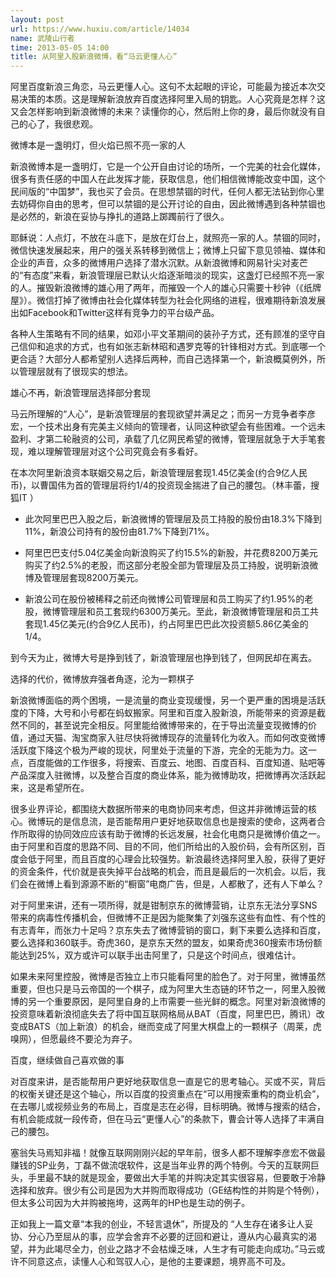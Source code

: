 ```yaml
---
layout: post
url: https://www.huxiu.com/article/14034
name: 武陵山行者
time: 2013-05-05 14:00
title: 从阿里入股新浪微博，看“马云更懂人心”
---
```

阿里百度新浪三角恋，马云更懂人心。这句不太起眼的评论，可能最为接近本次交易决策的本质。这是理解新浪放弃百度选择阿里入局的钥匙。人心究竟是怎样？这又会怎样影响到新浪微博的未来？读懂你的心，然后附上你的身，最后你就没有自己的心了，我很悲观。

微博本是一盏明灯，但火焰已照不亮一家的人

新浪微博本是一盏明灯，它是一个公开自由讨论的场所，一个完美的社会化媒体，很多有责任感的中国人在此发挥才能，获取信息，他们相信微博能改变中国，这个民间版的“中国梦”，我也买了会员。在思想禁锢的时代，任何人都无法钻到你心里去妨碍你自由的思考，但可以禁锢的是公开讨论的自由，因此微博遇到各种禁锢也是必然的，新浪在妥协与挣扎的道路上踯躅前行了很久。

耶稣说：人点灯，不放在斗底下，是放在灯台上，就照亮一家的人。禁锢的同时，微信快速发展起来，用户的强关系转移到微信上；微博上只留下意见领袖、媒体和企业的声音，众多的微博用户选择了潜水沉默。从新浪微博和网易针尖对麦芒的“有态度”来看，新浪管理层已默认火焰逐渐暗淡的现实，这盏灯已经照不亮一家的人。摧毁新浪微博的雄心用了两年，而摧毁一个人的雄心只需要十秒钟（《纸牌屋》）。微信打掉了微博由社会化媒体转型为社会化网络的进程，很难期待新浪发展出如Facebook和Twitter这样有竞争力的平台级产品。

各种人生策略有不同的结果，如邓小平文革期间的装孙子方式，还有顾准的坚守自己信仰和追求的方式，也有如张志新林昭和遇罗克等的针锋相对方式。到底哪一个更合适？大部分人都希望别人选择后两种，而自己选择第一个，新浪概莫例外，所以管理层就有了很现实的想法。

雄心不再，新浪管理层选择部分套现

马云所理解的“人心”，是新浪管理层的套现欲望并满足之；而另一方竞争者李彦宏，一个技术出身有完美主义倾向的管理者，认同这种欲望会有些困难。一个远未盈利、才第二轮融资的公司，承载了几亿网民希望的微博，管理层就急于大手笔套现，难以理解管理层对这个公司究竟会有多看好。

在本次阿里新浪资本联姻交易之后，新浪管理层套现1.45亿美金(约合9亿人民币)，以曹国伟为首的管理层将约1/4的投资现金揣进了自己的腰包。（林丰蕾，搜狐IT ）

- 此次阿里巴巴入股之后，新浪微博的管理层及员工持股的股份由18.3%下降到11%，新浪公司持有的股份由81.7%下降到71%。

- 阿里巴巴支付5.04亿美金向新浪购买了约15.5%的新股，并花费8200万美元购买了约2.5%的老股，而这部分老股全部为管理层及员工持股，说明新浪微博及管理层套现8200万美元。

- 新浪公司在股份被稀释之前还向微博公司管理层和员工购买了约1.95%的老股，微博管理层和员工套现约6300万美元。至此，新浪微博管理层和员工共套现1.45亿美元(约合9亿人民币)，约占阿里巴巴此次投资额5.86亿美金的1/4。

到今天为止，微博大号是挣到钱了，新浪管理层也挣到钱了，但网民却在离去。

选择的代价，微博放弃强者角逐，沦为一颗棋子

新浪微博面临的两个困境，一是流量的商业变现缓慢，另一个更严重的困境是活跃度的下降，大号和小号都在蚂蚁搬家。阿里和百度入股新浪，所能带来的资源是截然不同的，甚至说完全相反。阿里能给微博带来的，在于导出流量变现微博的价值，通过天猫、淘宝商家入驻尽快将微博现存的流量转化为收入。而如何改变微博活跃度下降这个极为严峻的现状，阿里处于流量的下游，完全的无能为力。这一点，百度能做的工作很多，将搜索、百度云、地图、百度百科、百度知道、贴吧等产品深度入驻微博，以及整合百度的商业体系，能为微博助攻，把微博再次活跃起来，这是希望所在。

很多业界评论，都围绕大数据所带来的电商协同来考虑，但这并非微博运营的核心。微博玩的是信息流，是否能帮用户更好地获取信息也是搜索的使命，这两者合作所取得的协同效应应该有助于微博的长远发展，社会化电商只是微博价值之一。由于阿里和百度的思路不同、目的不同，他们所给出的入股价码，会有所区别，百度会低于阿里，而且百度的心理会比较强势。新浪最终选择阿里入股，获得了更好的资金条件，代价就是丧失掉平台战略的机会，而且是最后的一次机会。以后，我们会在微博上看到源源不断的“橱窗”电商广告，但是，人都散了，还有人下单么？

对于阿里来讲，还有一项所得，就是钳制京东的微博营销，让京东无法分享SNS带来的病毒性传播机会，但微博不正是因为能聚集了刘强东这些有血性、有个性的有志青年，而张力十足吗？京东失去了微博营销的窗口，剩下来要么选择和百度，要么选择和360联手。奇虎360，是京东天然的盟友，如果奇虎360搜索市场份额能达到25%，双方或许可以联手出击阿里了，只是这个时间点，很难估计。

如果未来阿里控股，微博是否独立上市只能看阿里的脸色了。对于阿里，微博虽然重要，但也只是马云帝国的一个棋子，成为阿里大生态链的环节之一，阿里入股微博的另一个重要原因，是阿里自身的上市需要一些光鲜的概念。阿里对新浪微博的投资意味着新浪彻底失去了将中国互联网格局从BAT（百度，阿里巴巴，腾讯）改变成BATS（加上新浪）的机会，继而变成了阿里大棋盘上的一颗棋子（周莱，虎嗅网），但愿最终不要沦为弃子。

百度，继续做自己喜欢做的事

对百度来讲，是否能帮用户更好地获取信息一直是它的思考轴心。买或不买，背后的权衡关键还是这个轴心，所以百度的投资重点在“可以用搜索重构的商业机会”，在去哪儿或视频业务的布局上，百度是志在必得，目标明确。微博与搜索的结合，有机会能成就一段传奇，但在马云“更懂人心”的条款下，曹会计等人选择了丰满自己的腰包。

塞翁失马焉知非福！就像互联网刚刚兴起的早年前，很多人都不理解李彦宏不做最赚钱的SP业务，丁磊不做流氓软件，这是当年业界的两个特例。今天的互联网巨头，手里最不缺的就是现金，要做出大手笔的并购决定其实很容易，但要敢于冷静选择和放弃。很少有公司是因为大并购而取得成功（GE结构性的并购是个特例），但太多公司因为大并购被拖垮，这两年的HP也是生动的例子。

正如我上一篇文章“本我的创业，不轻言退休”，所提及的 “人生存在诸多让人妥协、分心乃至屈从的事，应学会舍弃不必要的迂回和避让，遵从内心最真实的渴望，并为此竭尽全力，创业之路才不会枯燥乏味，人生才有可能走向成功。”马云或许不同意这点，读懂人心和驾驭人心，是他的主要课题，境界高不可及。


